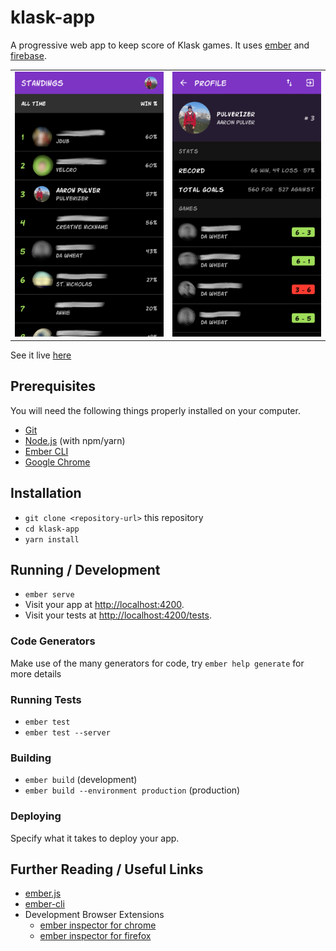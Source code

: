 # klask-app

A progressive web app to keep score of Klask games. It uses [ember](https://emberjs.com/) and [firebase](https://firebase.google.com/). 

<table>
<tr><td>
<img src="images/standings.png" width=300/>
</td><td>
<img src="images/profile.png" width=300/>
</tr>
</table>

See it live [here](https://portland-leaderboard.web.app)

## Prerequisites

You will need the following things properly installed on your computer.

* [Git](https://git-scm.com/)
* [Node.js](https://nodejs.org/) (with npm/yarn)
* [Ember CLI](https://ember-cli.com/)
* [Google Chrome](https://google.com/chrome/)

## Installation

* `git clone <repository-url>` this repository
* `cd klask-app`
* `yarn install`

## Running / Development

* `ember serve`
* Visit your app at [http://localhost:4200](http://localhost:4200).
* Visit your tests at [http://localhost:4200/tests](http://localhost:4200/tests).

### Code Generators

Make use of the many generators for code, try `ember help generate` for more details

### Running Tests

* `ember test`
* `ember test --server`

### Building

* `ember build` (development)
* `ember build --environment production` (production)

### Deploying

Specify what it takes to deploy your app.

## Further Reading / Useful Links

* [ember.js](https://emberjs.com/)
* [ember-cli](https://ember-cli.com/)
* Development Browser Extensions
  * [ember inspector for chrome](https://chrome.google.com/webstore/detail/ember-inspector/bmdblncegkenkacieihfhpjfppoconhi)
  * [ember inspector for firefox](https://addons.mozilla.org/en-US/firefox/addon/ember-inspector/)
